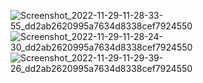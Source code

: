![Screenshot_2022-11-29-11-28-33-55_dd2ab2620995a7634d8338cef7924550](https://user-images.githubusercontent.com/73984477/204478447-c06a2907-09a1-46ef-a930-fe52ac416185.jpg)
![Screenshot_2022-11-29-11-28-24-30_dd2ab2620995a7634d8338cef7924550](https://user-images.githubusercontent.com/73984477/204478472-8ade0ca3-dd8a-4e5b-90d0-cada7fb650d5.jpg)
![Screenshot_2022-11-29-11-29-39-26_dd2ab2620995a7634d8338cef7924550](https://user-images.githubusercontent.com/73984477/204478480-78e713b9-4e00-46a3-98cb-5496c671a6f1.jpg)
